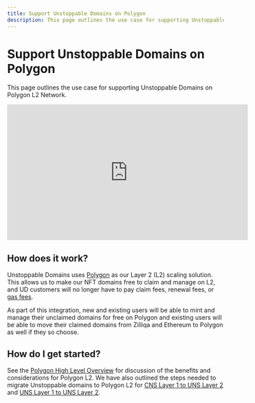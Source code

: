 ```yaml
---
title: Support Unstoppable Domains on Polygon
description: This page outlines the use case for supporting Unstoppable Domains on Polygon L2 Network.
---
```


# Support Unstoppable Domains on Polygon

This page outlines the use case for supporting Unstoppable Domains on Polygon L2 Network.

<iframe width="560" height="315" src="https://www.youtube.com/embed/5IVXzy2VBeY" title="YouTube video player" frameborder="0" allow="accelerometer; autoplay; clipboard-write; encrypted-media; gyroscope; picture-in-picture" allowfullscreen></iframe>

## How does it work?

Unstoppable Domains uses [Polygon](https://polygon.technology/) as our Layer 2 (L2) scaling solution. This allows us to make our NFT domains free to claim and manage on L2, and UD customers will no longer have to pay claim fees, renewal fees, or [gas fees](https://youtu.be/h3rP3Ptvka4). 

As part of this integration, new and existing users will be able to mint and manage their unclaimed domains for free on Polygon and existing users will be able to move their claimed domains from Zilliqa and Ethereum to Polygon as well if they so choose.

## How do I get started?

See the [Polygon High Level Overview](../polygon/index.md) for discussion of the benefits and considerations for Polygon L2. We have also outlined the  steps needed to migrate Unstoppable domains to Polygon L2 for [CNS Layer 1 to UNS Layer 2](../polygon/cns1-to-uns2.md) and [UNS Layer 1 to UNS Layer 2](../polygon/uns1-to-uns2.md).